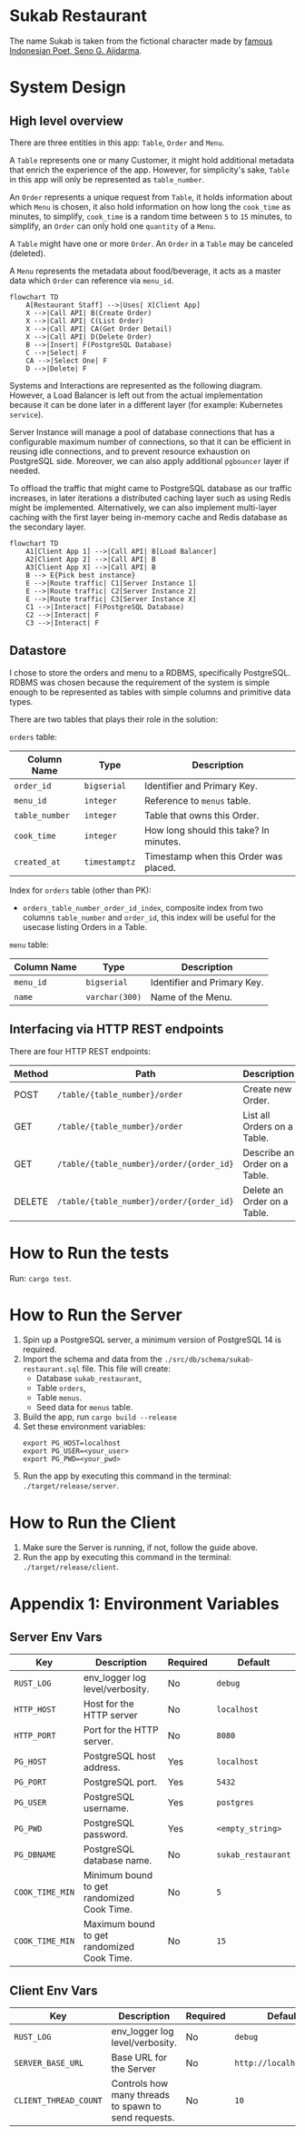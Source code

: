 # Sukab Restaurant

The name Sukab is taken from the fictional character made by [famous Indonesian Poet, Seno G. Ajidarma](https://en.wikipedia.org/wiki/Seno_Gumira_Ajidarma).

# System Design

## High level overview

There are three entities in this app: `Table`, `Order` and `Menu`.

A `Table` represents one or many Customer,
it might hold additional metadata that enrich the experience of the app.
However, for simplicity's sake, `Table` in this app will only be represented as `table_number`.

An `Order` represents a unique request from `Table`,
it holds information about which `Menu` is chosen,
it also hold information on how long the `cook_time` as minutes,
to simplify, `cook_time` is a random time between `5` to `15` minutes,
to simplify, an `Order` can only hold one `quantity` of a `Menu`.

A `Table` might have one or more `Order`.
An `Order` in a `Table` may be canceled (deleted).

A `Menu` represents the metadata about food/beverage,
it acts as a master data which `Order` can reference via `menu_id`.

```mermaid
flowchart TD
    A[Restaurant Staff] -->|Uses| X[Client App]
    X -->|Call API| B(Create Order)
    X -->|Call API| C(List Order)
    X -->|Call API| CA(Get Order Detail)
    X -->|Call API| D(Delete Order)
    B -->|Insert| F(PostgreSQL Database)
    C -->|Select| F
    CA -->|Select One| F
    D -->|Delete| F
```

Systems and Interactions are represented as the following diagram.
However, a Load Balancer is left out from the actual implementation
because it can be done later in a different layer (for example: Kubernetes `service`).

Server Instance will manage a pool of database connections that has a configurable maximum 
number of connections, so that it can be efficient in reusing idle connections, and to 
prevent resource exhaustion on PostgreSQL side. Moreover, we can also apply additional
`pgbouncer` layer if needed.

To offload the traffic that might came to PostgreSQL database as our traffic increases,
in later iterations a distributed caching layer such as using Redis might be implemented.
Alternatively, we can also implement multi-layer caching with the first layer being in-memory cache
and Redis database as the secondary layer.

```mermaid
flowchart TD
    A1[Client App 1] -->|Call API| B[Load Balancer]
    A2[Client App 2] -->|Call API| B
    A3[Client App X] -->|Call API| B
    B --> E{Pick best instance}
    E -->|Route traffic| C1[Server Instance 1]
    E -->|Route traffic| C2[Server Instance 2]
    E -->|Route traffic| C3[Server Instance X]
    C1 -->|Interact| F(PostgreSQL Database)
    C2 -->|Interact| F
    C3 -->|Interact| F
```

## Datastore

I chose to store the orders and menu to a RDBMS, specifically PostgreSQL.
RDBMS was chosen because the requirement of the system is simple enough to
be represented as tables with simple columns and primitive data types.

There are two tables that plays their role in the solution:

`orders` table:

| Column Name    | Type          | Description                            |
|----------------|---------------|----------------------------------------|
| `order_id`     | `bigserial`   | Identifier and Primary Key.            |
| `menu_id`      | `integer`     | Reference to `menus` table.            |
| `table_number` | `integer`     | Table that owns this Order.            |
| `cook_time`    | `integer`     | How long should this take? In minutes. |
| `created_at`   | `timestamptz` | Timestamp when this Order was placed.  |

Index for `orders` table (other than PK):

- `orders_table_number_order_id_index`, composite index from two columns `table_number` and `order_id`,
  this index will be useful for the usecase listing Orders in a Table.

`menu` table:

| Column Name   | Type           | Description                   |
|---------------|----------------|-------------------------------|
| `menu_id`     | `bigserial`    | Identifier and Primary Key.   |
| `name`        | `varchar(300)` | Name of the Menu.             |

## Interfacing via HTTP REST endpoints

There are four HTTP REST endpoints:

| Method | Path | Description |
|--------|------|-------------|
| POST   | `/table/{table_number}/order` | Create new Order. |
| GET    | `/table/{table_number}/order` | List all Orders on a Table. |
| GET    | `/table/{table_number}/order/{order_id}` | Describe an Order on a Table. |
| DELETE | `/table/{table_number}/order/{order_id}` | Delete an Order on a Table. |

# How to Run the tests

Run: `cargo test`.

# How to Run the Server

1. Spin up a PostgreSQL server, a minimum version of PostgreSQL 14 is required.
2. Import the schema and data from the `./src/db/schema/sukab-restaurant.sql` file.
   This file will create:
    - Database `sukab_restaurant`,
    - Table `orders`,
    - Table `menus`.
    - Seed data for `menus` table.
3. Build the app, run `cargo build --release`
4. Set these environment variables:
    ```
    export PG_HOST=localhost
    export PG_USER=<your_user>
    export PG_PWD=<your_pwd>
    ```
5. Run the app by executing this command in the terminal: `./target/release/server`.

# How to Run the Client

1. Make sure the Server is running, if not, follow the guide above.
2. Run the app by executing this command in the terminal: `./target/release/client`.

# Appendix 1: Environment Variables

## Server Env Vars

| Key           | Description                                 | Required | Default       |
|---------------|---------------------------------------------|----------|---------------|
|`RUST_LOG`     | env_logger log level/verbosity.             | No  | `debug`            |
|`HTTP_HOST`    | Host for the HTTP server                    | No  | `localhost`        |
|`HTTP_PORT`    | Port for the HTTP server.                   | No  | `8080`             |
|`PG_HOST`      | PostgreSQL host address.                    | Yes | `localhost`        |
|`PG_PORT`      | PostgreSQL port.                            | Yes | `5432`             |
|`PG_USER`      | PostgreSQL username.                        | Yes | `postgres`         |
|`PG_PWD`       | PostgreSQL password.                        | Yes | `<empty_string>`   |
|`PG_DBNAME`    | PostgreSQL database name.                   | No  | `sukab_restaurant` |
|`COOK_TIME_MIN`| Minimum bound to get randomized Cook Time.  | No  | `5`                |
|`COOK_TIME_MIN`| Maximum bound to get randomized Cook Time.  | No  | `15`               |

## Client Env Vars

| Key                  | Description                                          | Required | Default           |
|----------------------|------------------------------------------------------|----|-------------------------|
|`RUST_LOG`            | env_logger log level/verbosity.                      | No | `debug`                 |
|`SERVER_BASE_URL`     | Base URL for the Server                              | No | `http://localhost:8080` |
|`CLIENT_THREAD_COUNT` | Controls how many threads to spawn to send requests. | No | `10`                    |
